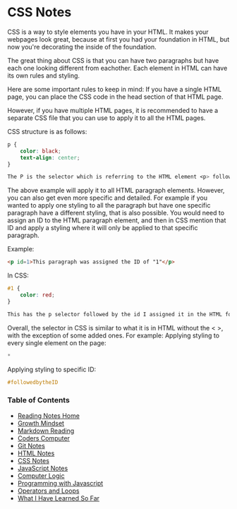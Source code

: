 # CSS Notes
CSS is a way to style elements you have in your HTML.  It makes your webpages look great, because at first you had your foundation in HTML, but now you're decorating the inside of the foundation.

The great thing about CSS is that you can have two paragraphs but have each one looking different from eachother.  Each element in HTML can have its own rules and styling.

Here are some important rules to keep in mind:
If you have a single HTML page, you can place the CSS code in the head section of that HTML page.

However, if you have multiple HTML pages, it is recommended to have a separate CSS file that you can use to apply it to all the HTML pages.

CSS structure is as follows:
```css
p {
    color: black;
    text-align: center;
}

The P is the selector which is referring to the HTML element <p> followed by the property and values inside "{}". Each property is ended by a ":" followed by a value for example "black" and then that is ended with a ";" and you can have multiple properties inside a single {} for that specific element.
```
The above example will apply it to all HTML paragraph elements.  However, you can also get even more specific and detailed.  For example if you wanted to apply one styling to all the paragraph but have one specific paragraph have a different styling, that is also possible.  You would need to assign an ID to the HTML paragraph element, and then in CSS mention that ID and apply a styling where it will only be applied to that specific paragraph.  

Example:
```html
<p id=1>This paragraph was assigned the ID of "1"</p>
```
In CSS:
```css
#1 {
    color: red;
}

This has the p selector followed by the id I assigned it in the HTML for it and will only apply that styling to that specific paragraph.
```

Overall, the selector in CSS is similar to what it is in HTML without the < >, with the exception of some added ones.  For example:
Applying styling to every single element on the page:
```css
*
```

Applying styling to specific ID:
```css
#followedbytheID
```

### Table of Contents
* [Reading Notes Home](README.md)
* [Growth Mindset](growth_mindset.md)
* [Markdown Reading](markdown.md)
* [Coders Computer](coders_computer.md)
* [Git Notes](git_notes.md)
* [HTML Notes](html_notes.md)
* [CSS Notes](cssnotes.md)
* [JavaScript Notes](javascript_notes.md)
* [Computer Logic](computer_logic.md)
* [Programming with Javascript](programmingjavascript.md)
* [Operators and Loops](operatorsandloops.md)
* [What I Have Learned So Far](learned_so_far.md)
